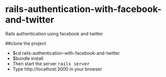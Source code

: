 # rails-authentication-with-facebook-and-twitter
Rails authentication using facebook and twitter

##clone the project
 - $cd rails-authentication-with-facebook-and-twitter
 - $bundle install
 - Then start the server <kbd>rails server</kbd>
 - Type http://localhost:3000 in your browser

